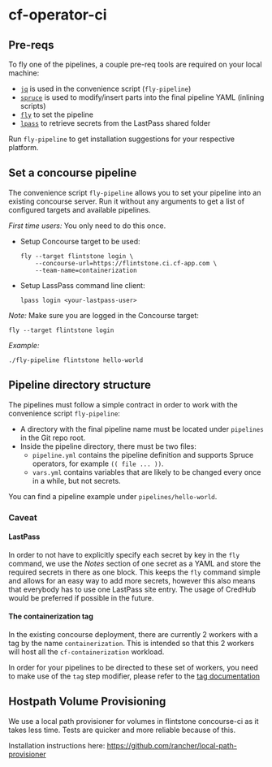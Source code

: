 # cf-operator-ci

## Pre-reqs
To fly one of the pipelines, a couple pre-req tools are required on your local machine:
- [`jq`](https://stedolan.github.io/jq/) is used in the convenience script (`fly-pipeline`)
- [`spruce`](https://github.com/geofffranks/spruce) is used to modify/insert parts into the final pipeline YAML (inlining scripts)
- [`fly`](https://concourse-ci.org/fly.html) to set the pipeline
- [`lpass`](https://github.com/lastpass/lastpass-cli) to retrieve secrets from the LastPass shared folder

Run `fly-pipeline` to get installation suggestions for your respective platform.


## Set a concourse pipeline
The convenience script `fly-pipeline` allows you to set your pipeline into an existing concourse server. Run it without any arguments to get a list of configured targets and available pipelines.

_First time users:_ You only need to do this once.
- Setup Concourse target to be used:
  ```
  fly --target flintstone login \
      --concourse-url=https://flintstone.ci.cf-app.com \
      --team-name=containerization
  ```
- Setup LassPass command line client:
  ```
  lpass login <your-lastpass-user>
  ```

_Note:_ Make sure you are logged in the Concourse target:
```
fly --target flintstone login
```

_Example:_
```
./fly-pipeline flintstone hello-world
```

## Pipeline directory structure
The pipelines must follow a simple contract in order to work with the convenience script `fly-pipeline`:
- A directory with the final pipeline name must be located under `pipelines` in the Git repo root.
- Inside the pipeline directory, there must be two files:
  - `pipeline.yml` contains the pipeline definition and supports Spruce operators, for example `(( file ... ))`.
  - `vars.yml` contains variables that are likely to be changed every once in a while, but not secrets.

You can find a pipeline example under `pipelines/hello-world`.

### Caveat

#### LastPass
In order to not have to explicitly specify each secret by key in the `fly` command, we use the _Notes_  section of one secret as a YAML and store the required secrets in there as one block. This keeps the `fly` command simple and allows for an easy way to add more secrets, however this also means that everybody has to use one LastPass site entry. The usage of CredHub would be preferred if possible in the future.

#### The containerization tag

In the existing concourse deployment, there are currently 2 workers with a tag by the name `containerization`. This is intended so that this 2 workers will host all the `cf-containerization` workload.

In order for your pipelines to be directed to these set of workers, you need to make use of the `tag` step modifier, please refer to the [tag documentation](https://concourse-ci.org/tags-step-modifier.html)


## Hostpath Volume Provisioning

We use a local path provisioner for volumes in flintstone concourse-ci as it takes less time.
Tests are quicker and more reliable because of this.

Installation instructions here: https://github.com/rancher/local-path-provisioner

